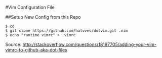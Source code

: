 #Vim Configuration File

##Setup New Config from this Repo
```Shell
$ cd
$ git clone https://github.com/halvves/dotvim.git .vim
$ echo "runtime vimrc" > .vimrc
```

Source: http://stackoverflow.com/questions/18197705/adding-your-vim-vimrc-to-github-aka-dot-files
